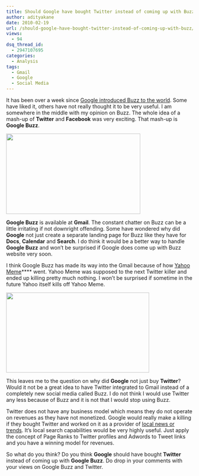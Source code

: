 ```yaml
---
title: Should Google have bought Twitter instead of coming up with Buzz?
author: adityakane
date: 2010-02-19
url: /should-google-have-bought-twitter-instead-of-coming-up-with-buzz/
views:
  - 94
dsq_thread_id:
  - 2947107695
categories:
  - Analysis
tags:
  - Gmail
  - Google
  - Social Media
---
```

It has been over a week since [Google introduced Buzz to the world][1]. Some have liked it, others have not really thought it to be very useful. I am somewhere in the middle with my opinion on Buzz. The whole idea of a mash-up of **Twitter** and **Facebook** was very exciting. That mash-up is **Google Buzz**.

<a rel="attachment wp-att-20438" href="http://devilsworkshop.org/should-google-have-bought-twitter-instead-of-coming-up-with-buzz/google_buy_twitter_buzz/"><img class="alignnone size-full wp-image-20438" title="Google_buy_twitter_Buzz" src="http://cdn.devilsworkshop.org/files/2010/02/Google_buy_twitter_Buzz.png" alt="" width="362" height="217" /></a>

**Google Buzz** is available at **Gmail**. The constant chatter on Buzz can be a little irritating if not downright offending. Some have wondered why did **Google** not just create a separate landing page for Buzz like they have for **Docs**, **Calendar** and **Search**. I do think it would be a better way to handle **Google Buzz** and won&#8217;t be surprised if Google does come up with Buzz website very soon.

I think Google Buzz has made its way into the Gmail because of how [Yahoo Meme][2]**** went. Yahoo Meme was supposed to the next Twitter killer and ended up killing pretty much nothing. I won&#8217;t be surprised if sometime in the future Yahoo itself kills off Yahoo Meme.

<a rel="attachment wp-att-20445" href="http://devilsworkshop.org/should-google-have-bought-twitter-instead-of-coming-up-with-buzz/yahoo_meme_twitter_killer/"><img class="alignnone size-full wp-image-20445" title="yahoo_meme_twitter_killer" src="http://cdn.devilsworkshop.org/files/2010/02/yahoo_meme_twitter_killer.png" alt="" width="386" height="216" /></a>

This leaves me to the question on why did **Google** not just buy **Twitter**? Would it not be a great idea to have Twitter integrated to Gmail instead of a completely new social media called Buzz. I do not think I would use Twitter any less because of Buzz and it is not that I would stop using Buzz.

Twitter does not have any business model which means they do not operate on revenues as they have not monetized. Google would really make a killing if they bought Twitter and worked on it as a provider of [local news or trends][3]. It&#8217;s local search capabilities would be very highly useful. Just apply the concept of Page Ranks to Twitter profiles and Adwords to Tweet links and you have a winning model for revenues.

So what do you think? Do you think **Google** should have bought **Twitter** instead of coming up with **Google Buzz**. Do drop in your comments with your views on Google Buzz and Twitter.

 [1]: http://devilsworkshop.org/google-buzzes-facebook-and-twitter/ "Google introduced Buzz to the world"
 [2]: http://devilsworkshop.org/yahoo-meme-twitter-i-am-just-like-you/ "Yahoo Meme"
 [3]: http://devilsworkshop.org/local-trending-topics-on-twitter-but-no-indian-locations-as-yet/ "local news or trends"
